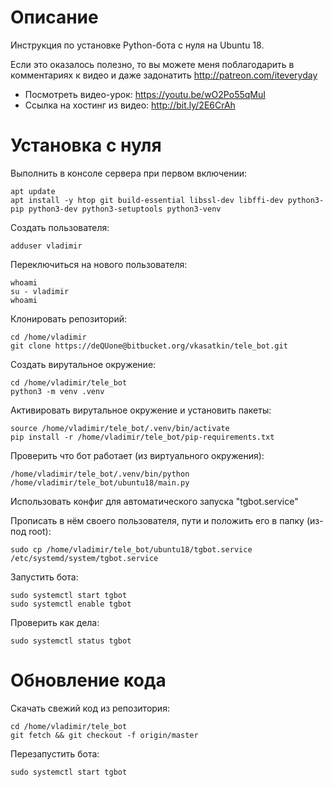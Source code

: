 # Описание

Инструкция по установке Python-бота c нуля на Ubuntu 18.

Если это оказалось полезно, то вы можете меня поблагодарить в комментариях к видео и даже задонатить http://patreon.com/iteveryday

* Посмотреть видео-урок: https://youtu.be/wO2Po55qMuI
* Ссылка на хостинг из видео: http://bit.ly/2E6CrAh

# Установка с нуля

Выполнить в консоле сервера при первом включении:
```
apt update
apt install -y htop git build-essential libssl-dev libffi-dev python3-pip python3-dev python3-setuptools python3-venv 
```

Создать пользователя:
```
adduser vladimir
```

Переключиться на нового пользователя:
```
whoami
su - vladimir
whoami
```

Клонировать репозиторий:
```
cd /home/vladimir
git clone https://deQUone@bitbucket.org/vkasatkin/tele_bot.git
```

Создать вирутальное окружение:
```
cd /home/vladimir/tele_bot
python3 -m venv .venv
```

Активировать вирутальное окружение и установить пакеты:
```
source /home/vladimir/tele_bot/.venv/bin/activate
pip install -r /home/vladimir/tele_bot/pip-requirements.txt
```

Проверить что бот работает (из виртуального окружения):
```
/home/vladimir/tele_bot/.venv/bin/python /home/vladimir/tele_bot/ubuntu18/main.py
```

Использовать конфиг для автоматического запуска "tgbot.service"

Прописать в нём своего пользователя, пути и положить его в папку (из-под root):
```
sudo cp /home/vladimir/tele_bot/ubuntu18/tgbot.service /etc/systemd/system/tgbot.service
```

Запустить бота:
```
sudo systemctl start tgbot
sudo systemctl enable tgbot
```

Проверить как дела:
```
sudo systemctl status tgbot
```


# Обновление кода

Скачать свежий код из репозитория:
```
cd /home/vladimir/tele_bot
git fetch && git checkout -f origin/master 
```

Перезапустить бота:
```
sudo systemctl start tgbot
```

